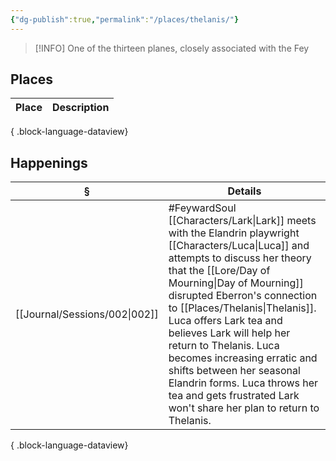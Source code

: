 ```yaml
---
{"dg-publish":true,"permalink":"/places/thelanis/"}
---
```


> [!INFO] One of the thirteen planes, closely associated with the Fey
## Places
| Place | Description |
| ----- | ----------- |

{ .block-language-dataview}
## Happenings
| §                                | Details                                                                                                                                                                                                                                                                                                                                                                                                                             |
| -------------------------------- | ----------------------------------------------------------------------------------------------------------------------------------------------------------------------------------------------------------------------------------------------------------------------------------------------------------------------------------------------------------------------------------------------------------------------------------- |
| [[Journal/Sessions/002\|002]] | #FeywardSoul [[Characters/Lark\|Lark]] meets with the Elandrin playwright [[Characters/Luca\|Luca]] and attempts to discuss her theory that the [[Lore/Day of Mourning\|Day of Mourning]] disrupted Eberron's connection to [[Places/Thelanis\|Thelanis]]. Luca offers Lark tea and believes Lark will help her return to Thelanis. Luca becomes increasing erratic and shifts between her seasonal Elandrin forms. Luca throws her tea and gets frustrated Lark won't share her plan to return to Thelanis. |

{ .block-language-dataview}